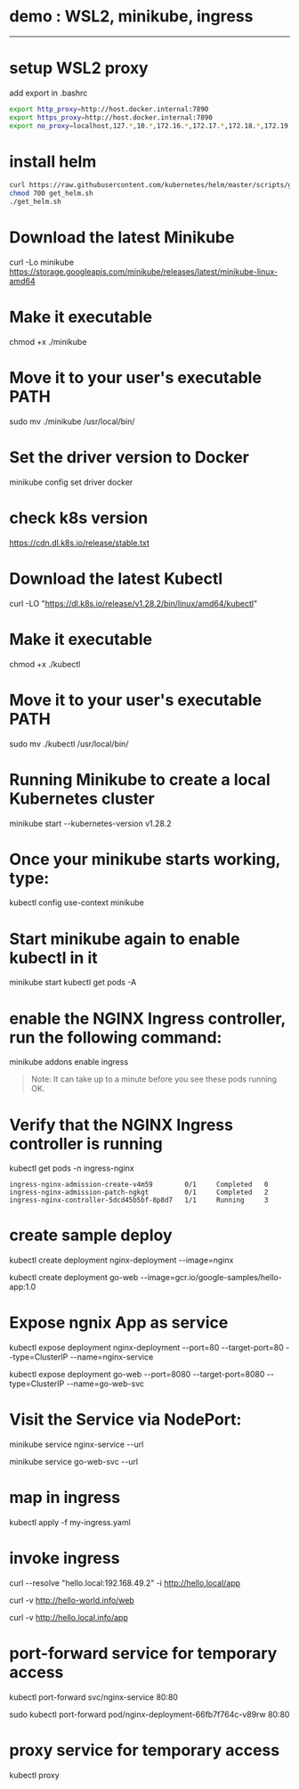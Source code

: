 # demo : WSL2, minikube, ingress
---------------------------------------
# setup WSL2 proxy
add export in .bashrc

```bash
export http_proxy=http://host.docker.internal:7890
export https_proxy=http://host.docker.internal:7890
export no_proxy=localhost,127.*,10.*,172.16.*,172.17.*,172.18.*,172.19.*,172.20.*,172.21.*,172.22.*,172.23.*,172.24.*,172.25.*,172.26.*,172.27.*,172.28.*,172.29.*,172.30.*,172.31.*,192.168.*,192.168.49.2
```

# install helm

```bash
curl https://raw.githubusercontent.com/kubernetes/helm/master/scripts/get > get_helm.sh 
chmod 700 get_helm.sh 
./get_helm.sh
```


# Download the latest Minikube
curl -Lo minikube https://storage.googleapis.com/minikube/releases/latest/minikube-linux-amd64

# Make it executable
chmod +x ./minikube

# Move it to your user's executable PATH
sudo mv ./minikube /usr/local/bin/

# Set the driver version to Docker
minikube config set driver docker

# check k8s version
https://cdn.dl.k8s.io/release/stable.txt

# Download the latest Kubectl
curl -LO "https://dl.k8s.io/release/v1.28.2/bin/linux/amd64/kubectl"


# Make it executable
chmod +x ./kubectl

# Move it to your user's executable PATH
sudo mv ./kubectl /usr/local/bin/


# Running Minikube to create a local Kubernetes cluster
minikube start --kubernetes-version v1.28.2

# Once your minikube starts working, type:
kubectl config use-context minikube


# Start minikube again to enable kubectl in it
minikube start
kubectl get pods -A

# enable the NGINX Ingress controller, run the following command:
minikube addons enable ingress

> Note: It can take up to a minute before you see these pods running OK.

# Verify that the NGINX Ingress controller is running
kubectl get pods -n ingress-nginx

```shell
ingress-nginx-admission-create-v4m59        0/1     Completed   0             
ingress-nginx-admission-patch-ngkgt         0/1     Completed   2               
ingress-nginx-controller-5dcd45b5bf-8p8d7   1/1     Running     3 
```

# create sample deploy
kubectl create deployment nginx-deployment --image=nginx

kubectl create deployment go-web --image=gcr.io/google-samples/hello-app:1.0

# Expose ngnix App as service
kubectl expose deployment nginx-deployment --port=80 --target-port=80 --type=ClusterIP --name=nginx-service

kubectl expose deployment go-web       --port=8080 --target-port=8080 --type=ClusterIP --name=go-web-svc

# Visit the Service via NodePort:
minikube service nginx-service --url

minikube service go-web-svc --url

# map in ingress
kubectl apply -f my-ingress.yaml

# invoke ingress

curl --resolve "hello.local:192.168.49.2" -i http://hello.local/app

curl -v http://hello-world.info/web

curl -v http://hello.local.info/app


# port-forward service for temporary access
kubectl port-forward svc/nginx-service 80:80

sudo kubectl port-forward pod/nginx-deployment-66fb7f764c-v89rw 80:80

# proxy service for temporary access
kubectl proxy 


